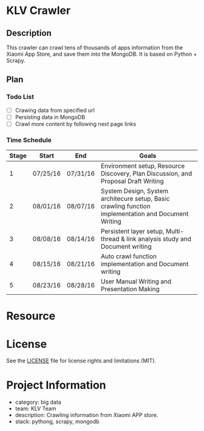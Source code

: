 # KLV Crawler
## Description
This crawler can crawl tens of thousands of apps information from the Xiaomi App Store, and save them into the MongoDB. It is based on Python + Scrapy. 
## Plan
### Todo List
- [ ] Crawing data from specified url
- [ ] Persisting data in MongoDB
- [ ] Crawl more content by following next page links
### Time Schedule

| Stage | Start  | End | Goals |
| ------------- | ------------- | ------------- | ------------- |
| 1 | 07/25/16  | 07/31/16  | Environment setup, Resource Discovery, Plan Discussion, and Proposal Draft Writing |
| 2 | 08/01/16  | 08/07/16  | System Design, System architecure setup, Basic crawling function implementation and Document Writing  |
| 3 | 08/08/16  | 08/14/16  | Persistent layer setup, Multi-thread & link analysis study and Document writing  |
| 4 | 08/15/16  | 08/21/16  | Auto crawl function implementation and Document writing  |
| 5 | 08/23/16  | 08/28/16  | User Manual Writing and Presentation Making  |
# Resource

# License
See the [LICENSE](LICENSE.md) file for license rights and limitations (MIT).
# Project 	Information
- category: big data
- team: KLV Team
- description: Crawling information from Xiaomi APP store.
- stack: pythong, scrapy, mongodb
